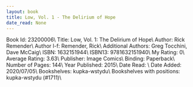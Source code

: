 ```yaml
---
layout: book
title: Low, Vol. 1 - The Delirium of Hope
date_read: None
---
```


Book Id: 23200006\ 
Title: Low, Vol. 1: The Delirium of Hope\ 
Author: Rick Remender\ 
Author l-f: Remender, Rick\ 
Additional Authors: Greg Tocchini, Dave McCaig\ 
ISBN: 1632151944\ 
ISBN13: 9781632151940\ 
My Rating: 0\ 
Average Rating: 3.63\ 
Publisher: Image Comics\ 
Binding: Paperback\ 
Number of Pages: 144\ 
Year Published: 2015\ 
Date Read: \ 
Date Added: 2020/07/05\ 
Bookshelves: kupka-wstydu\ 
Bookshelves with positions: kupka-wstydu (#1711)\ 

